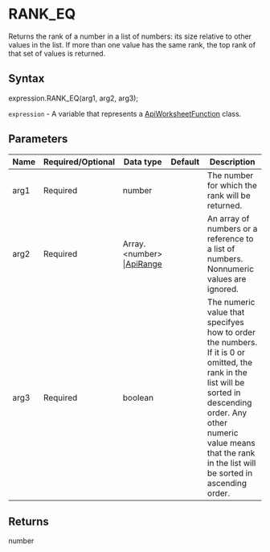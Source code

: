 # RANK_EQ

Returns the rank of a number in a list of numbers: its size relative to other values in the list. If more than one value has the same rank, the top rank of that set of values is returned.

## Syntax

expression.RANK_EQ(arg1, arg2, arg3);

`expression` - A variable that represents a [ApiWorksheetFunction](../ApiWorksheetFunction.md) class.

## Parameters

| **Name** | **Required/Optional** | **Data type** | **Default** | **Description** |
| ------------- | ------------- | ------------- | ------------- | ------------- |
| arg1 | Required | number |  | The number for which the rank will be returned. |
| arg2 | Required | Array.&lt;number&gt; &#124;[ApiRange](../../ApiRange/ApiRange.md) |  | An array of numbers or a reference to a list of numbers. Nonnumeric values are ignored. |
| arg3 | Required | boolean |  | The numeric value that specifyes how to order the numbers. If it is 0 or omitted, the rank in the list will be sorted in descending order. Any other numeric value means that the rank in the list will be sorted in ascending order. |

## Returns

number